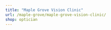 ```yaml
---
title: "Maple Grove Vision Clinic"
url: /maple-grove/maple-grove-vision-clinic/
shop: optician
---
```

